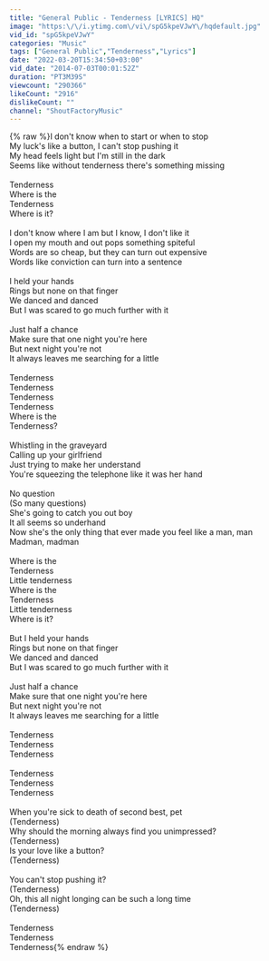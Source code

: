 ```yaml
---
title: "General Public - Tenderness [LYRICS] HQ"
image: "https:\/\/i.ytimg.com\/vi\/spG5kpeVJwY\/hqdefault.jpg"
vid_id: "spG5kpeVJwY"
categories: "Music"
tags: ["General Public","Tenderness","Lyrics"]
date: "2022-03-20T15:34:50+03:00"
vid_date: "2014-07-03T00:01:52Z"
duration: "PT3M39S"
viewcount: "290366"
likeCount: "2916"
dislikeCount: ""
channel: "ShoutFactoryMusic"
---
```

{% raw %}I don't know when to start or when to stop<br />My luck's like a button, I can't stop pushing it<br />My head feels light but I'm still in the dark<br />Seems like without tenderness there's something missing<br /><br />Tenderness<br />Where is the<br />Tenderness<br />Where is it?<br /><br />I don't know where I am but I know, I don't like it<br />I open my mouth and out pops something spiteful<br />Words are so cheap, but they can turn out expensive<br />Words like conviction can turn into a sentence<br /><br />I held your hands<br />Rings but none on that finger<br />We danced and danced<br />But I was scared to go much further with it<br /><br />Just half a chance<br />Make sure that one night you're here<br />But next night you're not<br />It always leaves me searching for a little<br /><br />Tenderness<br />Tenderness<br />Tenderness<br />Tenderness<br />Where is the<br />Tenderness?<br /><br />Whistling in the graveyard<br />Calling up your girlfriend<br />Just trying to make her understand<br />You're squeezing the telephone like it was her hand<br /><br />No question<br />(So many questions)<br />She's going to catch you out boy<br />It all seems so underhand<br />Now she's the only thing that ever made you feel like a man, man<br />Madman, madman<br /><br />Where is the<br />Tenderness<br />Little tenderness<br />Where is the<br />Tenderness<br />Little tenderness<br />Where is it?<br /><br />But I held your hands<br />Rings but none on that finger<br />We danced and danced<br />But I was scared to go much further with it<br /><br />Just half a chance<br />Make sure that one night you're here<br />But next night you're not<br />It always leaves me searching for a little<br /><br />Tenderness<br />Tenderness<br />Tenderness<br /><br />Tenderness<br />Tenderness<br />Tenderness<br /><br />When you're sick to death of second best, pet<br />(Tenderness)<br />Why should the morning always find you unimpressed?<br />(Tenderness)<br />Is your love like a button?<br />(Tenderness)<br /><br />You can't stop pushing it?<br />(Tenderness)<br />Oh, this all night longing can be such a long time<br />(Tenderness)<br /><br />Tenderness<br />Tenderness<br />Tenderness{% endraw %}
